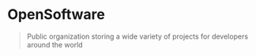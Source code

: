 # OpenSoftware
> Public organization storing a wide variety of projects for developers around the world
